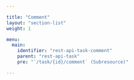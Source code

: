```yaml
---

title: "Comment"
layout: "section-list"
weight: 1

menu:
  main:
    identifier: "rest-api-task-comment"
    parent: "rest-api-task"
    pre: "`/task/{id}/comment` (Subresource)"

---
```

